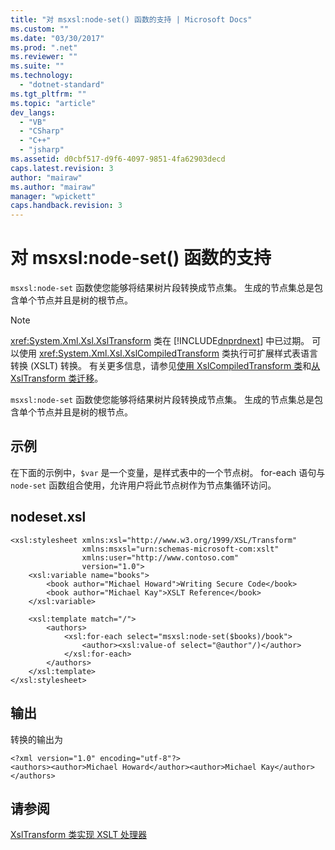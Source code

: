 ```yaml
---
title: "对 msxsl:node-set() 函数的支持 | Microsoft Docs"
ms.custom: ""
ms.date: "03/30/2017"
ms.prod: ".net"
ms.reviewer: ""
ms.suite: ""
ms.technology: 
  - "dotnet-standard"
ms.tgt_pltfrm: ""
ms.topic: "article"
dev_langs: 
  - "VB"
  - "CSharp"
  - "C++"
  - "jsharp"
ms.assetid: d0cbf517-d9f6-4097-9851-4fa62903decd
caps.latest.revision: 3
author: "mairaw"
ms.author: "mairaw"
manager: "wpickett"
caps.handback.revision: 3
---
```

# 对 msxsl:node-set() 函数的支持
`msxsl:node-set` 函数使您能够将结果树片段转换成节点集。  生成的节点集总是包含单个节点并且是树的根节点。  
  
> [!NOTE]
>  <xref:System.Xml.Xsl.XslTransform> 类在 [!INCLUDE[dnprdnext](../../../../includes/dnprdnext-md.md)] 中已过期。  可以使用 <xref:System.Xml.Xsl.XslCompiledTransform> 类执行可扩展样式表语言转换 \(XSLT\) 转换。  有关更多信息，请参见[使用 XslCompiledTransform 类](../../../../docs/standard/data/xml/using-the-xslcompiledtransform-class.md)和[从 XslTransform 类迁移](../../../../docs/standard/data/xml/migrating-from-the-xsltransform-class.md)。  
  
 `msxsl:node-set` 函数使您能够将结果树片段转换成节点集。  生成的节点集总是包含单个节点并且是树的根节点。  
  
## 示例  
 在下面的示例中，`$var` 是一个变量，是样式表中的一个节点树。  for\-each 语句与 `node-set` 函数组合使用，允许用户将此节点树作为节点集循环访问。  
  
## nodeset.xsl  
  
```  
<xsl:stylesheet xmlns:xsl="http://www.w3.org/1999/XSL/Transform"  
                xmlns:msxsl="urn:schemas-microsoft-com:xslt"  
                xmlns:user="http://www.contoso.com"  
                version="1.0">  
    <xsl:variable name="books">  
        <book author="Michael Howard">Writing Secure Code</book>  
        <book author="Michael Kay">XSLT Reference</book>  
    </xsl:variable>  
  
    <xsl:template match="/">  
        <authors>  
            <xsl:for-each select="msxsl:node-set($books)/book">   
                <author><xsl:value-of select="@author"/)</author>  
            </xsl:for-each>  
        </authors>  
    </xsl:template>  
</xsl:stylesheet>  
```  
  
## 输出  
 转换的输出为  
  
```  
<?xml version="1.0" encoding="utf-8"?>  
<authors><author>Michael Howard</author><author>Michael Kay</author></authors>  
```  
  
## 请参阅  
 [XslTransform 类实现 XSLT 处理器](../../../../docs/standard/data/xml/xsltransform-class-implements-the-xslt-processor.md)